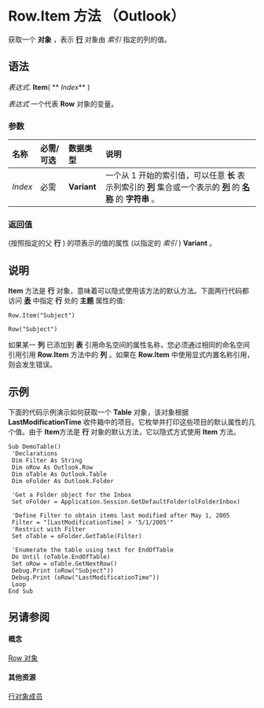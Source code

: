 
# Row.Item 方法 （Outlook）

获取一个 **对象** ，表示 **[行](06db3fa4-1649-48bf-3b86-ffdf99a47305.md)** 对象由 _索引_ 指定的列的值。


## 语法

 _表达式_. **Item**( ** _Index_** )

 _表达式_ 一个代表 **Row** 对象的变量。


### 参数



|**名称**|**必需/可选**|**数据类型**|**说明**|
|:-----|:-----|:-----|:-----|
| _Index_|必需|**Variant**|一个从 1 开始的索引值，可以任意 **长** 表示列索引的 **[列](628bf0cf-4ee8-5e5c-09d7-89d7adf256ca.md)** 集合或一个表示的 **[列](b7eb6916-2d80-57c3-2077-47a2a4c73185.md)** 的 **[名称](e69a8a53-d348-2147-28cf-d41ea80bba61.md)** 的 **字符串** 。|

### 返回值

(按照指定的父 **行** ) 的项表示的值的属性 (以指定的 _索引_ ) **Variant** 。


## 说明

 **Item** 方法是 **行** 对象，意味着可以隐式使用该方法的默认方法。下面两行代码都访问 **[表](0affaafd-93fe-227a-acee-e09a86cadc20.md)** 中指定 **行** 处的 **主题** 属性的值:

 `Row.Item("Subject")`

 `Row("Subject")`

如果某一 **列** 已添加到 **表** 引用命名空间的属性名称，您必须通过相同的命名空间引用引用 **Row.Item** 方法中的 **列** 。如果在 **Row.Item** 中使用显式内置名称引用，则会发生错误。


## 示例

下面的代码示例演示如何获取一个 **Table** 对象，该对象根据 **LastModificationTime** 收件箱中的项目。它枚举并打印这些项目的默认属性的几个值。由于 **Item**方法是 **行** 对象的默认方法，它以隐式方式使用 **Item** 方法。


```
Sub DemoTable() 
 'Declarations 
 Dim Filter As String 
 Dim oRow As Outlook.Row 
 Dim oTable As Outlook.Table 
 Dim oFolder As Outlook.Folder 
 
 'Get a Folder object for the Inbox 
 Set oFolder = Application.Session.GetDefaultFolder(olFolderInbox) 
 
 'Define Filter to obtain items last modified after May 1, 2005 
 Filter = "[LastModificationTime] > '5/1/2005'" 
 'Restrict with Filter 
 Set oTable = oFolder.GetTable(Filter) 
 
 'Enumerate the table using test for EndOfTable 
 Do Until (oTable.EndOfTable) 
 Set oRow = oTable.GetNextRow() 
 Debug.Print (oRow("Subject")) 
 Debug.Print (oRow("LastModificationTime")) 
 Loop 
End Sub
```


## 另请参阅


#### 概念


[Row 对象](06db3fa4-1649-48bf-3b86-ffdf99a47305.md)
#### 其他资源


[行对象成员](49998d93-3940-6e08-624f-f8c5dcba2ea5.md)